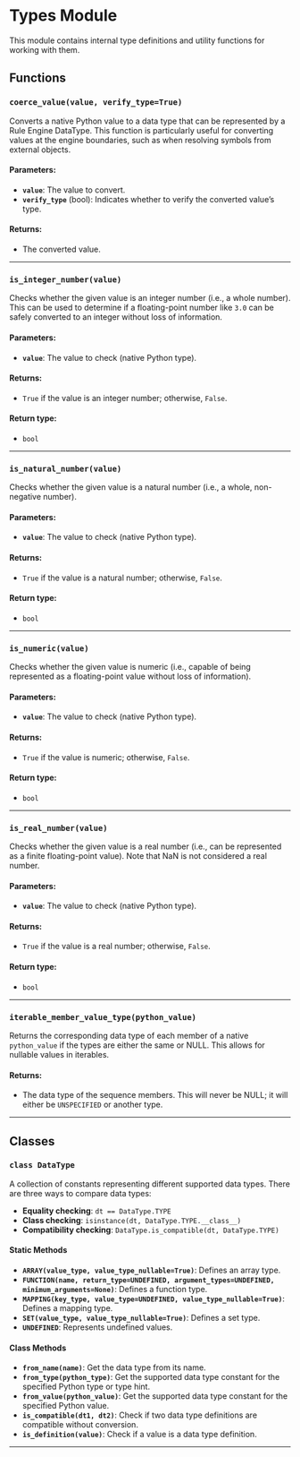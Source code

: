 # Types Module


This module contains internal type definitions and utility functions for working with them.

## Functions

### `coerce_value(value, verify_type=True)`

Converts a native Python value to a data type that can be represented by a Rule Engine DataType. This function is particularly useful for converting values at the engine boundaries, such as when resolving symbols from external objects.

#### Parameters:
- **`value`**: The value to convert.
- **`verify_type`** (bool): Indicates whether to verify the converted value’s type.

#### Returns:
- The converted value.

---

### `is_integer_number(value)`

Checks whether the given value is an integer number (i.e., a whole number). This can be used to determine if a floating-point number like `3.0` can be safely converted to an integer without loss of information.

#### Parameters:
- **`value`**: The value to check (native Python type).

#### Returns:
- `True` if the value is an integer number; otherwise, `False`.

#### Return type:
- `bool`

---

### `is_natural_number(value)`

Checks whether the given value is a natural number (i.e., a whole, non-negative number).

#### Parameters:
- **`value`**: The value to check (native Python type).

#### Returns:
- `True` if the value is a natural number; otherwise, `False`.

#### Return type:
- `bool`

---

### `is_numeric(value)`

Checks whether the given value is numeric (i.e., capable of being represented as a floating-point value without loss of information).

#### Parameters:
- **`value`**: The value to check (native Python type).

#### Returns:
- `True` if the value is numeric; otherwise, `False`.

#### Return type:
- `bool`

---

### `is_real_number(value)`

Checks whether the given value is a real number (i.e., can be represented as a finite floating-point value). Note that NaN is not considered a real number.

#### Parameters:
- **`value`**: The value to check (native Python type).

#### Returns:
- `True` if the value is a real number; otherwise, `False`.

#### Return type:
- `bool`

---

### `iterable_member_value_type(python_value)`

Returns the corresponding data type of each member of a native `python_value` if the types are either the same or NULL. This allows for nullable values in iterables.

#### Returns:
- The data type of the sequence members. This will never be NULL; it will either be `UNSPECIFIED` or another type.

---

## Classes

### `class DataType`

A collection of constants representing different supported data types. There are three ways to compare data types:

- **Equality checking**: `dt == DataType.TYPE`
- **Class checking**: `isinstance(dt, DataType.TYPE.__class__)`
- **Compatibility checking**: `DataType.is_compatible(dt, DataType.TYPE)`

#### Static Methods

- **`ARRAY(value_type, value_type_nullable=True)`**: Defines an array type.
- **`FUNCTION(name, return_type=UNDEFINED, argument_types=UNDEFINED, minimum_arguments=None)`**: Defines a function type.
- **`MAPPING(key_type, value_type=UNDEFINED, value_type_nullable=True)`**: Defines a mapping type.
- **`SET(value_type, value_type_nullable=True)`**: Defines a set type.
- **`UNDEFINED`**: Represents undefined values.

#### Class Methods

- **`from_name(name)`**: Get the data type from its name.
- **`from_type(python_type)`**: Get the supported data type constant for the specified Python type or type hint.
- **`from_value(python_value)`**: Get the supported data type constant for the specified Python value.
- **`is_compatible(dt1, dt2)`**: Check if two data type definitions are compatible without conversion.
- **`is_definition(value)`**: Check if a value is a data type definition.

---

